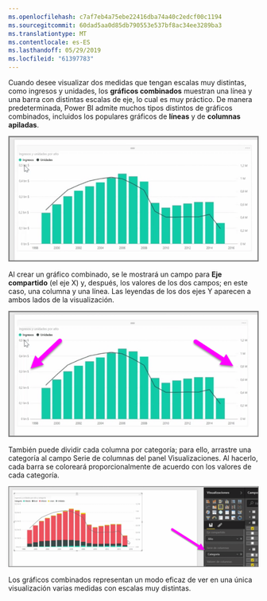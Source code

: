 ```yaml
---
ms.openlocfilehash: c7af7eb4a75ebe22416dba74a40c2edcf00c1194
ms.sourcegitcommit: 60dad5aa0d85db790553e537bf8ac34ee3289ba3
ms.translationtype: MT
ms.contentlocale: es-ES
ms.lasthandoff: 05/29/2019
ms.locfileid: "61397783"
---
```

Cuando desee visualizar dos medidas que tengan escalas muy distintas, como ingresos y unidades, los **gráficos combinados** muestran una línea y una barra con distintas escalas de eje, lo cual es muy práctico. De manera predeterminada, Power BI admite muchos tipos distintos de gráficos combinados, incluidos los populares gráficos de **líneas** y de **columnas apiladas**.

![](media/3-3-create-combination-charts/3-3_1.png)

Al crear un gráfico combinado, se le mostrará un campo para **Eje compartido** (el eje X) y, después, los valores de los dos campos; en este caso, una columna y una línea. Las leyendas de los dos ejes Y aparecen a ambos lados de la visualización.

![](media/3-3-create-combination-charts/3-3_2.png)

También puede dividir cada columna por categoría; para ello, arrastre una categoría al campo Serie de columnas del panel Visualizaciones. Al hacerlo, cada barra se coloreará proporcionalmente de acuerdo con los valores de cada categoría.

![](media/3-3-create-combination-charts/3-3_3.png)

Los gráficos combinados representan un modo eficaz de ver en una única visualización varias medidas con escalas muy distintas.

